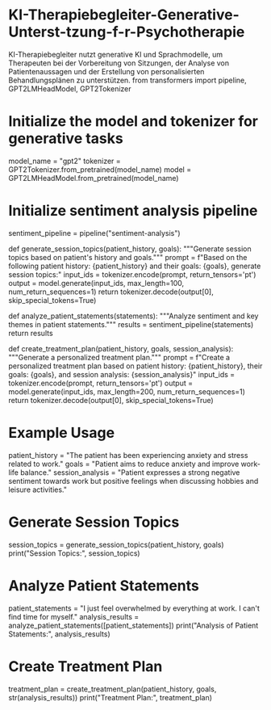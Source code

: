 # KI-Therapiebegleiter-Generative-Unterst-tzung-f-r-Psychotherapie
KI-Therapiebegleiter nutzt generative KI und Sprachmodelle, um Therapeuten bei der Vorbereitung von Sitzungen, der Analyse von Patientenaussagen und der Erstellung von personalisierten Behandlungsplänen zu unterstützen.
from transformers import pipeline, GPT2LMHeadModel, GPT2Tokenizer

# Initialize the model and tokenizer for generative tasks
model_name = "gpt2"
tokenizer = GPT2Tokenizer.from_pretrained(model_name)
model = GPT2LMHeadModel.from_pretrained(model_name)

# Initialize sentiment analysis pipeline
sentiment_pipeline = pipeline("sentiment-analysis")

def generate_session_topics(patient_history, goals):
    """Generate session topics based on patient's history and goals."""
    prompt = f"Based on the following patient history: {patient_history} and their goals: {goals}, generate session topics:"
    input_ids = tokenizer.encode(prompt, return_tensors='pt')
    output = model.generate(input_ids, max_length=100, num_return_sequences=1)
    return tokenizer.decode(output[0], skip_special_tokens=True)

def analyze_patient_statements(statements):
    """Analyze sentiment and key themes in patient statements."""
    results = sentiment_pipeline(statements)
    return results

def create_treatment_plan(patient_history, goals, session_analysis):
    """Generate a personalized treatment plan."""
    prompt = f"Create a personalized treatment plan based on patient history: {patient_history}, their goals: {goals}, and session analysis: {session_analysis}"
    input_ids = tokenizer.encode(prompt, return_tensors='pt')
    output = model.generate(input_ids, max_length=200, num_return_sequences=1)
    return tokenizer.decode(output[0], skip_special_tokens=True)

# Example Usage
patient_history = "The patient has been experiencing anxiety and stress related to work."
goals = "Patient aims to reduce anxiety and improve work-life balance."
session_analysis = "Patient expresses a strong negative sentiment towards work but positive feelings when discussing hobbies and leisure activities."

# Generate Session Topics
session_topics = generate_session_topics(patient_history, goals)
print("Session Topics:", session_topics)

# Analyze Patient Statements
patient_statements = "I just feel overwhelmed by everything at work. I can't find time for myself."
analysis_results = analyze_patient_statements([patient_statements])
print("Analysis of Patient Statements:", analysis_results)

# Create Treatment Plan
treatment_plan = create_treatment_plan(patient_history, goals, str(analysis_results))
print("Treatment Plan:", treatment_plan)
